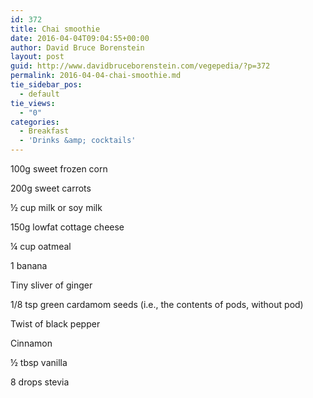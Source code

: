 ```yaml
---
id: 372
title: Chai smoothie
date: 2016-04-04T09:04:55+00:00
author: David Bruce Borenstein
layout: post
guid: http://www.davidbruceborenstein.com/vegepedia/?p=372
permalink: 2016-04-04-chai-smoothie.md
tie_sidebar_pos:
  - default
tie_views:
  - "0"
categories:
  - Breakfast
  - 'Drinks &amp; cocktails'
---
```

100g sweet frozen corn

200g sweet carrots

½ cup milk or soy milk

150g lowfat cottage cheese

¼ cup oatmeal

1 banana

Tiny sliver of ginger

1/8 tsp green cardamom seeds (i.e., the contents of pods, without pod)

Twist of black pepper

Cinnamon

½ tbsp vanilla

8 drops stevia